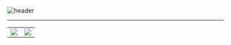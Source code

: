 ![header](https://capsule-render.vercel.app/api?type=venom&height=300&color=gradient&text=I'm%20just...%20just%20a%20developer.&fontSize=35&fontColor=f08080)

---

<table>
  <colgroup>
    <col />
    <col />
  </colgroup>
  <tr>
    <div style="float: left;">
      <td><img src="https://github-readme-stats.vercel.app/api?username=Doneformee"></td>
    </div>
    <div style="float: right;">
      <td><img src="https://github-readme-stats.vercel.app/api/top-langs/?username=Doneformee&layout=compact"></td>  
    </div>
  </tr>
</table>
